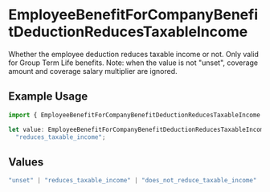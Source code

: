 # EmployeeBenefitForCompanyBenefitDeductionReducesTaxableIncome

Whether the employee deduction reduces taxable income or not. Only valid for Group Term Life benefits. Note: when the value is not "unset", coverage amount and coverage salary multiplier are ignored.

## Example Usage

```typescript
import { EmployeeBenefitForCompanyBenefitDeductionReducesTaxableIncome } from "gusto_embedded/models/components";

let value: EmployeeBenefitForCompanyBenefitDeductionReducesTaxableIncome =
  "reduces_taxable_income";
```

## Values

```typescript
"unset" | "reduces_taxable_income" | "does_not_reduce_taxable_income"
```